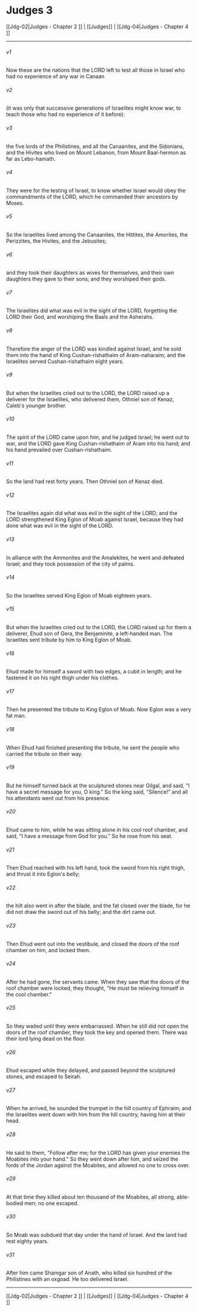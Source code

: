 # Judges 3

[[Jdg-02|Judges - Chapter 2 ]] | [[Judges]] | [[Jdg-04|Judges - Chapter 4 ]]
***

###### v1
Now these are the nations that the LORD left to test all those in Israel who had no experience of any war in Canaan
###### v2
(it was only that successive generations of Israelites might know war, to teach those who had no experience of it before):
###### v3
the five lords of the Philistines, and all the Canaanites, and the Sidonians, and the Hivites who lived on Mount Lebanon, from Mount Baal-hermon as far as Lebo-hamath.
###### v4
They were for the testing of Israel, to know whether Israel would obey the commandments of the LORD, which he commanded their ancestors by Moses.
###### v5
So the Israelites lived among the Canaanites, the Hittites, the Amorites, the Perizzites, the Hivites, and the Jebusites;
###### v6
and they took their daughters as wives for themselves, and their own daughters they gave to their sons; and they worshiped their gods.
###### v7
The Israelites did what was evil in the sight of the LORD, forgetting the LORD their God, and worshiping the Baals and the Asherahs.
###### v8
Therefore the anger of the LORD was kindled against Israel, and he sold them into the hand of King Cushan-rishathaim of Aram-naharaim; and the Israelites served Cushan-rishathaim eight years.
###### v9
But when the Israelites cried out to the LORD, the LORD raised up a deliverer for the Israelites, who delivered them, Othniel son of Kenaz, Caleb's younger brother.
###### v10
The spirit of the LORD came upon him, and he judged Israel; he went out to war, and the LORD gave King Cushan-rishathaim of Aram into his hand; and his hand prevailed over Cushan-rishathaim.
###### v11
So the land had rest forty years. Then Othniel son of Kenaz died.
###### v12
The Israelites again did what was evil in the sight of the LORD; and the LORD strengthened King Eglon of Moab against Israel, because they had done what was evil in the sight of the LORD.
###### v13
In alliance with the Ammonites and the Amalekites, he went and defeated Israel; and they took possession of the city of palms.
###### v14
So the Israelites served King Eglon of Moab eighteen years.
###### v15
But when the Israelites cried out to the LORD, the LORD raised up for them a deliverer, Ehud son of Gera, the Benjaminite, a left-handed man. The Israelites sent tribute by him to King Eglon of Moab.
###### v16
Ehud made for himself a sword with two edges, a cubit in length; and he fastened it on his right thigh under his clothes.
###### v17
Then he presented the tribute to King Eglon of Moab. Now Eglon was a very fat man.
###### v18
When Ehud had finished presenting the tribute, he sent the people who carried the tribute on their way.
###### v19
But he himself turned back at the sculptured stones near Gilgal, and said, "I have a secret message for you, O king." So the king said, "Silence!" and all his attendants went out from his presence.
###### v20
Ehud came to him, while he was sitting alone in his cool roof chamber, and said, "I have a message from God for you." So he rose from his seat.
###### v21
Then Ehud reached with his left hand, took the sword from his right thigh, and thrust it into Eglon's belly;
###### v22
the hilt also went in after the blade, and the fat closed over the blade, for he did not draw the sword out of his belly; and the dirt came out.
###### v23
Then Ehud went out into the vestibule, and closed the doors of the roof chamber on him, and locked them.
###### v24
After he had gone, the servants came. When they saw that the doors of the roof chamber were locked, they thought, "He must be relieving himself in the cool chamber."
###### v25
So they waited until they were embarrassed. When he still did not open the doors of the roof chamber, they took the key and opened them. There was their lord lying dead on the floor.
###### v26
Ehud escaped while they delayed, and passed beyond the sculptured stones, and escaped to Seirah.
###### v27
When he arrived, he sounded the trumpet in the hill country of Ephraim; and the Israelites went down with him from the hill country, having him at their head.
###### v28
He said to them, "Follow after me; for the LORD has given your enemies the Moabites into your hand." So they went down after him, and seized the fords of the Jordan against the Moabites, and allowed no one to cross over.
###### v29
At that time they killed about ten thousand of the Moabites, all strong, able-bodied men; no one escaped.
###### v30
So Moab was subdued that day under the hand of Israel. And the land had rest eighty years.
###### v31
After him came Shamgar son of Anath, who killed six hundred of the Philistines with an oxgoad. He too delivered Israel.

***

[[Jdg-02|Judges - Chapter 2 ]] | [[Judges]] | [[Jdg-04|Judges - Chapter 4 ]]

